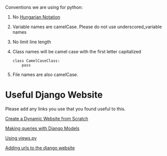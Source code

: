 Conventions we are using for python:
 1. No [Hungarian Notation](http://en.wikipedia.org/wiki/Hungarian_notation)
 2. Variable names are camelCase.  Please do not use underscored_variable names
 3. No limit line length
 4. Class names will be camel case with the first letter capitalized
 
        class CamelCaseClass:
            pass
 5. File names are also camelCase.

Useful Django Website
===================
Please add any links you use that you found useful to this.

[Create a Dynamic Website from Scratch](http://net.tutsplus.com/tutorials/python-tutorials/python-from-scratch-creating-a-dynamic-website/)

[Making queries with Django Models](https://docs.djangoproject.com/en/1.3/topics/db/queries/)

[Using views.py](https://docs.djangoproject.com/en/1.3/topics/http/views/)

[Adding urls to the django website](https://docs.djangoproject.com/en/1.3/topics/http/urls/)

